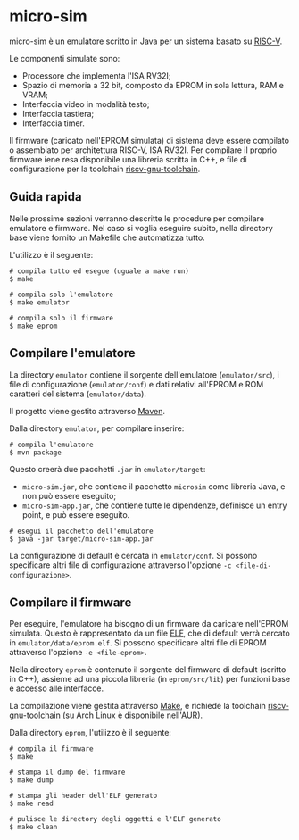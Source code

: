 # micro-sim
micro-sim è un emulatore scritto in Java per un sistema basato su [RISC-V](riscv.org).

Le componenti simulate sono:
- Processore che implementa l'ISA RV32I;
- Spazio di memoria a 32 bit, composto da EPROM in sola lettura, RAM e VRAM;
- Interfaccia video in modalità testo;
- Interfaccia tastiera;
- Interfaccia timer.

Il firmware (caricato nell'EPROM simulata) di sistema deve essere compilato o assemblato per 
architettura RISC-V, ISA RV32I. Per compilare il proprio firmware iene resa disponibile una 
libreria scritta in C++, e file di configurazione per la toolchain 
[riscv-gnu-toolchain](https://github.com/riscv-collab/riscv-gnu-toolchain).

## Guida rapida
Nelle prossime sezioni verranno descritte le procedure per compilare emulatore e firmware.
Nel caso si voglia eseguire subito, nella directory base viene fornito un Makefile che automatizza 
tutto.

L'utilizzo è il seguente:
```shell
# compila tutto ed esegue (uguale a make run)
$ make

# compila solo l'emulatore
$ make emulator

# compila solo il firmware
$ make eprom
```

## Compilare l'emulatore 
La directory `emulator` contiene il sorgente dell'emulatore (`emulator/src`), i file di 
configurazione (`emulator/conf`) e dati relativi all'EPROM e ROM caratteri del sistema 
(`emulator/data`).

Il progetto viene gestito attraverso [Maven](https://maven.apache.org/).

Dalla directory `emulator`, per compilare inserire:
```shell
# compila l'emulatore
$ mvn package
```
Questo creerà due pacchetti `.jar` in `emulator/target`:
- `micro-sim.jar`, che contiene il pacchetto `microsim` come libreria Java, e non può essere eseguito;
- `micro-sim-app.jar`, che contiene tutte le dipendenze, definisce un entry point, e può essere eseguito.

```shell
# esegui il pacchetto dell'emulatore
$ java -jar target/micro-sim-app.jar
```

La configurazione di default è cercata in `emulator/conf`. Si possono specificare altri file di 
configurazione attraverso l'opzione `-c <file-di-configurazione>`.

## Compilare il firmware
Per eseguire, l'emulatore ha bisogno di un firmware da caricare nell'EPROM simulata. Questo è 
rappresentato da un file [ELF](https://en.wikipedia.org/wiki/Executable_and_Linkable_Format), che 
di default verrà cercato in `emulator/data/eprom.elf`. Si possono specificare altri file di EPROM 
attraverso l'opzione `-e <file-eprom>`.

Nella directory `eprom` è contenuto il sorgente del firmware di default (scritto in C++), assieme 
ad una piccola libreria (in `eprom/src/lib`) per funzioni base e accesso alle interfacce.

La compilazione viene gestita attraverso [Make](https://en.wikipedia.org/wiki/Make_(software)), e 
richiede la toolchain [riscv-gnu-toolchain](https://github.com/riscv-collab/riscv-gnu-toolchain) 
(su Arch Linux è disponibile 
nell'[AUR](https://aur.archlinux.org/packages/riscv32-gnu-toolchain-elf-bin)).

Dalla directory `eprom`, l'utilizzo è il seguente:
```shell
# compila il firmware
$ make

# stampa il dump del firmware
$ make dump

# stampa gli header dell'ELF generato
$ make read

# pulisce le directory degli oggetti e l'ELF generato
$ make clean
```
